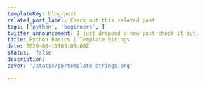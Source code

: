 ```yaml
---
templateKey: blog-post
related_post_label: Check out this related post
tags: ['python', 'beginners', ]
twitter_announcement: I just dropped a new post check it out.
title: Python Basics | Template Strings
date: 2020-06-11T05:00:00Z
status: 'false'
description:
cover: '/static/pb/template-strings.png'

---
```


<!--
<p style='text-align: center'>
<a href='https://waylonwalker.com/template-strings'>
  <img
    style='width:500px; max-width:80%; margin: auto;'
    src="https://waylonwalker.com/template-strings.png"
    alt="Read more from the Python Basics | Template Strings article"
  />
  </a>
</p>

-->
